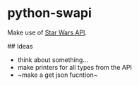 # python-swapi

Make use of [Star Wars API](https://swapi.co).

## Ideas

* think about something...
* make printers for all types from the API
* ~make a get json fucntion~